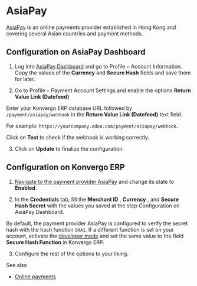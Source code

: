 # AsiaPay

[AsiaPay](https://www.asiapay.com/) is an online payments provider established
in Hong Kong and covering several Asian countries and payment methods.

## Configuration on AsiaPay Dashboard

  1. Log into [AsiaPay Dashboard](https://www.paydollar.com/b2c2/eng/merchant/index.jsp) and go to Profile ‣ Account Information. Copy the values of the **Currency** and **Secure Hash** fields and save them for later.

  2. Go to Profile ‣ Payment Account Settings and enable the options **Return Value Link (Datefeed)**

Enter your Konvergo ERP database URL followed by `/payment/asiapay/webhook` in the
**Return Value Link (Datefeed)** text field.

For example: `https://yourcompany.odoo.com/payment/asiapay/webhook`.

Click on **Test** to check if the webhook is working correctly.

  3. Click on **Update** to finalize the configuration.

## Configuration on Konvergo ERP

  1. [Navigate to the payment provider AsiaPay](../payment_providers#payment-providers-add-new) and change its state to **Enabled**.

  2. In the **Credentials** tab, fill the **Merchant ID** , **Currency** , and **Secure Hash Secret** with the values you saved at the step Configuration on AsiaPay Dashboard.

By default, the payment provider AsiaPay is configured to verify the secret
hash with the hash function `SHA1`. If a different function is set on your
account, activate the [developer
mode](../../general/developer_mode#developer-mode) and set the same value
to the field **Secure Hash Function** in Konvergo ERP.

  3. Configure the rest of the options to your liking.

<div class="alert alert-secondary">
<p class="alert-title">
See also</p><ul>
<li><p><a href="../payment_providers">Online payments</a></p></li>
</ul>
</div>

